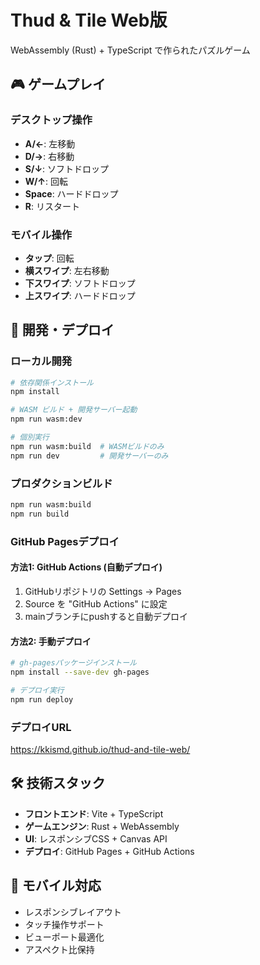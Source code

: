 # Thud & Tile Web版

WebAssembly (Rust) + TypeScript で作られたパズルゲーム

## 🎮 ゲームプレイ

### デスクトップ操作
- **A/←**: 左移動
- **D/→**: 右移動  
- **S/↓**: ソフトドロップ
- **W/↑**: 回転
- **Space**: ハードドロップ
- **R**: リスタート

### モバイル操作
- **タップ**: 回転
- **横スワイプ**: 左右移動
- **下スワイプ**: ソフトドロップ
- **上スワイプ**: ハードドロップ

## 🚀 開発・デプロイ

### ローカル開発
```bash
# 依存関係インストール
npm install

# WASM ビルド + 開発サーバー起動
npm run wasm:dev

# 個別実行
npm run wasm:build  # WASMビルドのみ
npm run dev         # 開発サーバーのみ
```

### プロダクションビルド
```bash
npm run wasm:build
npm run build
```

### GitHub Pagesデプロイ

#### 方法1: GitHub Actions (自動デプロイ)
1. GitHubリポジトリの Settings → Pages
2. Source を "GitHub Actions" に設定
3. mainブランチにpushすると自動デプロイ

#### 方法2: 手動デプロイ
```bash
# gh-pagesパッケージインストール
npm install --save-dev gh-pages

# デプロイ実行
npm run deploy
```

### デプロイURL
https://kkismd.github.io/thud-and-tile-web/

## 🛠 技術スタック
- **フロントエンド**: Vite + TypeScript
- **ゲームエンジン**: Rust + WebAssembly
- **UI**: レスポンシブCSS + Canvas API
- **デプロイ**: GitHub Pages + GitHub Actions

## 📱 モバイル対応
- レスポンシブレイアウト
- タッチ操作サポート
- ビューポート最適化
- アスペクト比保持
